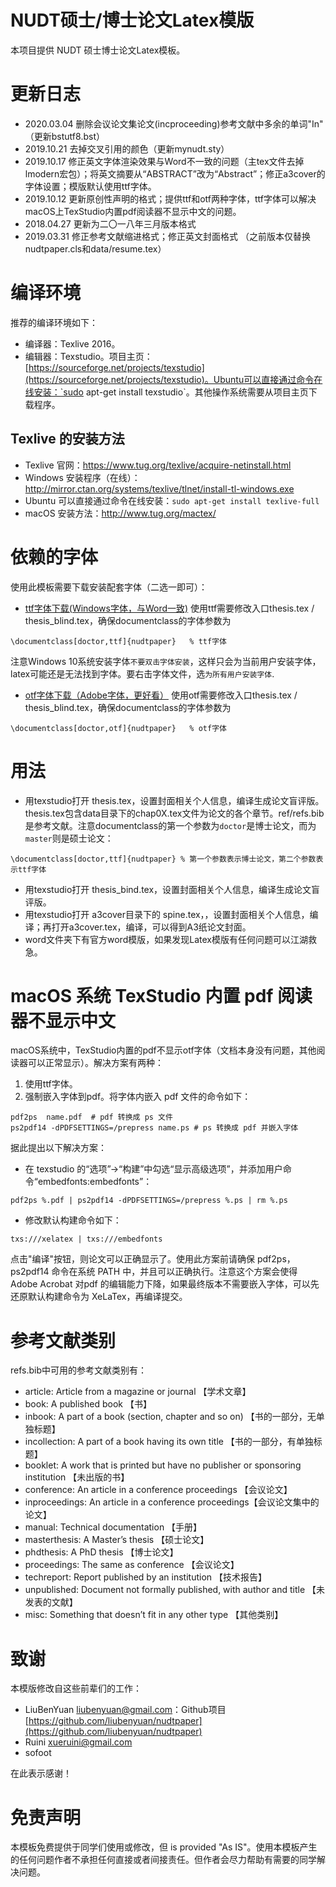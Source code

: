 # NUDT硕士/博士论文Latex模版

本项目提供 NUDT 硕士博士论文Latex模板。

# 更新日志
- 2020.03.04 删除会议论文集论文(incproceeding)参考文献中多余的单词"In" （更新bstutf8.bst）
- 2019.10.21 去掉交叉引用的颜色（更新mynudt.sty）
- 2019.10.17 修正英文字体渲染效果与Word不一致的问题（主tex文件去掉lmodern宏包）；将英文摘要从“ABSTRACT”改为“Abstract”；修正a3cover的字体设置；模版默认使用ttf字体。
- 2019.10.12 更新原创性声明的格式；提供ttf和otf两种字体，ttf字体可以解决macOS上TexStudio内置pdf阅读器不显示中文的问题。
- 2018.04.27 更新为二〇一八年三月版本格式
- 2019.03.31 修正参考文献缩进格式；修正英文封面格式 （之前版本仅替换nudtpaper.cls和data/resume.tex）


# 编译环境
推荐的编译环境如下：

+ 编译器：Texlive 2016。
+ 编辑器：Texstudio。项目主页：[https://sourceforge.net/projects/texstudio](https://sourceforge.net/projects/texstudio)。Ubuntu可以直接通过命令在线安装：`sudo apt-get install texstudio`。其他操作系统需要从项目主页下载程序。

## Texlive 的安装方法

- Texlive 官网：<https://www.tug.org/texlive/acquire-netinstall.html>
- Windows 安装程序（在线）：<http://mirror.ctan.org/systems/texlive/tlnet/install-tl-windows.exe>
- Ubuntu 可以直接通过命令在线安装：`sudo apt-get install texlive-full`
- macOS 安装方法：<http://www.tug.org/mactex/>


# 依赖的字体

使用此模板需要下载安装配套字体（二选一即可）：

+ [ttf字体下载(Windows字体，与Word一致)](https://github.com/TomHeaven/nudt_thesis/releases/download/v1.1/ttf.zip)
使用ttf需要修改入口thesis.tex / thesis_blind.tex，确保documentclass的字体参数为

```
\documentclass[doctor,ttf]{nudtpaper}   % ttf字体
```
注意Windows 10系统安装字体`不要双击字体安装`，这样只会为当前用户安装字体，latex可能还是无法找到字体。要右击字体文件，选`为所有用户安装字体`.

+ [otf字体下载（Adobe字体，更好看）](https://github.com/TomHeaven/nudt_thesis/releases/download/v1.1/otf.zip)
使用otf需要修改入口thesis.tex / thesis_blind.tex，确保documentclass的字体参数为

```
\documentclass[doctor,otf]{nudtpaper}   % otf字体
```

# 用法

+ 用texstudio打开 thesis.tex，设置封面相关个人信息，编译生成论文盲评版。thesis.tex包含data目录下的chap0X.tex文件为论文的各个章节。ref/refs.bib是参考文献。注意documentclass的第一个参数为`doctor`是博士论文，而为`master`则是硕士论文：

```
\documentclass[doctor,ttf]{nudtpaper} % 第一个参数表示博士论文，第二个参数表示ttf字体
```
+ 用texstudio打开 thesis_bind.tex，设置封面相关个人信息，编译生成论文盲评版。
+ 用texstudio打开 a3cover目录下的 spine.tex，，设置封面相关个人信息，编译；再打开a3cover.tex，编译，可以得到A3纸论文封面。
+ word文件夹下有官方word模版，如果发现Latex模版有任何问题可以江湖救急。



# macOS 系统 TexStudio 内置 pdf 阅读器不显示中文

macOS系统中，TexStudio内置的pdf不显示otf字体（文档本身没有问题，其他阅读器可以正常显示）。解决方案有两种：
1. 使用ttf字体。
2. 强制嵌入字体到pdf。将字体内嵌入 pdf 文件的命令如下：

```
pdf2ps  name.pdf  # pdf 转换成 ps 文件
ps2pdf14 -dPDFSETTINGS=/prepress name.ps # ps 转换成 pdf 并嵌入字体
```

据此提出以下解决方案：

+ 在 texstudio 的“选项”->“构建”中勾选“显示高级选项”，并添加用户命令“embedfonts:embedfonts”：

```
pdf2ps %.pdf | ps2pdf14 -dPDFSETTINGS=/prepress %.ps | rm %.ps
```
+ 修改默认构建命令如下：

```
txs:///xelatex | txs:///embedfonts
```

点击"编译"按钮，则论文可以正确显示了。使用此方案前请确保 pdf2ps，ps2pdf14 命令在系统 PATH 中，并且可以正确执行。注意这个方案会使得 Adobe Acrobat 对pdf 的编辑能力下降，如果最终版本不需要嵌入字体，可以先还原默认构建命令为 XeLaTex，再编译提交。

# 参考文献类别
refs.bib中可用的参考文献类别有：
+ article: Article from a magazine or journal 【学术文章】
+ book: A published book   【书】
+ inbook: A part of a book (section, chapter and so on)  【书的一部分，无单独标题】
+ incollection: A part of a book having its own title        【书的一部分，有单独标题】
+ booklet: A work that is printed but have no publisher or sponsoring institution 【未出版的书】
+ conference: An article in a conference proceedings    【会议论文】
+ inproceedings: An article in a conference proceedings【会议论文集中的论文】
+ manual: Technical documentation                             【手册】
+ masterthesis: A Master’s thesis                                【硕士论文】
+ phdthesis: A PhD thesis                                           【博士论文】
+ proceedings: The same as conference                       【会议论文】
+ techreport: Report published by an institution             【技术报告】
+ unpublished: Document not formally published, with author and title  【未发表的文献】
+ misc: Something that doesn’t fit in any other type       【其他类别】

# 致谢

本模版修改自这些前辈们的工作：

+ LiuBenYuan <liubenyuan@gmail.com>：Github项目[https://github.com/liubenyuan/nudtpaper](https://github.com/liubenyuan/nudtpaper)
+ Ruini <xueruini@gmail.com> 
+ sofoot

在此表示感谢！

# 免责声明

本模板免费提供于同学们使用或修改，但 is provided "As IS"。使用本模板产生的任何问题作者不承担任何直接或者间接责任。但作者会尽力帮助有需要的同学解决问题。

